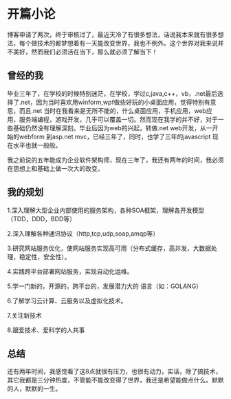# 开篇小论
<!-- 博客申请了两次，终于审核过了，最近天冷了有很多想法，话说我本来就有很多想法，每个做技术的都梦想着有一天能改变世界，我也不例外。这个世界对我来说并不美好，然而我们必须活在当下，那么就必须了解当下！[2020-12-10] -->

博客申请了两次，终于审核过了，最近天冷了有很多想法，话说我本来就有很多想法，每个做技术的都梦想着有一天能改变世界，我也不例外。这个世界对我来说并不美好，然而我们必须活在当下，那么就必须了解当下！
## 曾经的我
毕业三年了，在学校的时候特别迷茫，在学校，学过c,java,c++，vb，.net最后选择了.net，因为当时喜欢用winform,wpf做些好玩的小桌面应用，觉得特别有意思，而且.net 当时在我看来是无所不能的，什么桌面应用，手机应用，web应用，服务端编程，游戏开发，几乎可以覆盖一切。然而现在我学的并不好，对于一些基础仍然没有理解深刻。毕业后因为web的兴起，转做.net web开发，从一开始的webform 到asp.net mvc，已经三年了，同时，也学了三年的javascript 现在水平也就一般般。

我之前说的五年能成为企业软件架构师，现在三年了，我还有两年的时间，我必须在思想上和基础上做一次大的改变。
## 我的规划
1.深入理解大型企业内部使用的服务架构，各种SOA框架，理解各开发模型（TDD，DDD，BDD等）

2.深入理解各种通讯协议（http,tcp,udp,soap,amqp等）

3.研究网站服务优化，使网站服务实现高可用（分布式缓存，高并发，大数据处理，稳定性，安全性）。

4.实践跨平台部署网站服务，实现自动化运维。

5.学一门新的，开源的，跨平台的，发展潜力大的 语言（如：GOLANG）

6.了解学习云计算、云服务以及虚拟化技术。

7.关注新技术

8.跟爱技术、爱科学的人共事
## 总结
还有两年时间，我感觉看了这8点就很有压力，也很有动力，实话，除了搞技术，其它我都是三分钟热度，不管能不能改变得了世界，我还是希望能做点什么。默默的人，默默的一生。